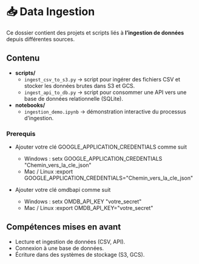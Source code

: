# 📥 Data Ingestion

Ce dossier contient des projets et scripts liés à **l’ingestion de données** depuis différentes sources.

## Contenu
- **scripts/**
  - `ingest_csv_to_s3.py` → script pour ingérer des fichiers CSV et stocker les données brutes dans S3 et GCS.
  - `ingest_api_to_db.py` → script pour consommer une API vers une base de données relationnelle (SQLite).
- **notebooks/**
  - `ingestion_demo.ipynb` → démonstration interactive du processus d’ingestion.

### Prerequis
  - Ajouter votre clé GOOGLE_APPLICATION_CREDENTIALS comme suit
    - Windows : setx GOOGLE_APPLICATION_CREDENTIALS "Chemin_vers_la_cle_json"
    - Mac / Linux :export GOOGLE_APPLICATION_CREDENTIALS="Chemin_vers_la_cle_json"

  - Ajouter votre clé omdbapi comme suit
    - Windows : setx OMDB_API_KEY "votre_secret"
    - Mac / Linux :export OMDB_API_KEY="votre_secret"

## Compétences mises en avant
- Lecture et ingestion de données (CSV, API).
- Connexion à une base de données.
- Écriture dans des systèmes de stockage (S3, GCS).
